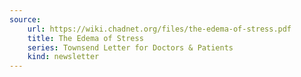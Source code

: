 ```yaml
---
source:
    url: https://wiki.chadnet.org/files/the-edema-of-stress.pdf
    title: The Edema of Stress
    series: Townsend Letter for Doctors & Patients
    kind: newsletter
---
```

